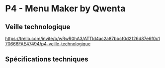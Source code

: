 # P4 - Menu Maker by Qwenta

## Veille technologique
https://trello.com/invite/b/wRwR0hA3/ATTId4ac2a87bbcf0d2126d87e6f0c170666FAE47494/p4-veille-technologique

## Spécifications techniques
